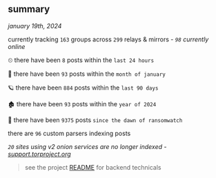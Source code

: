 
## summary
_january 19th, 2024_

currently tracking `163` groups across `299` relays & mirrors - _`98` currently online_

⏲ there have been `8` posts within the `last 24 hours`

🦈 there have been `93` posts within the `month of january`

🪐 there have been `884` posts within the `last 90 days`

🏚 there have been `93` posts within the `year of 2024`

🦕 there have been `9375` posts `since the dawn of ransomwatch`

there are `96` custom parsers indexing posts

_`20` sites using v2 onion services are no longer indexed - [support.torproject.org](https://support.torproject.org/onionservices/v2-deprecation/)_

> see the project [README](https://github.com/joshhighet/ransomwatch#ransomwatch--) for backend technicals
